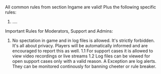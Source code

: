 

All common rules from section Ingame are valid! Plus the following specific rules:

1. ....


Important Rules for Moderators, Support and Admins:

1. No spectation in game and in log files is allowed. 
    It's strictly forbidden. It's all about privacy. Players will be automatically informed and are encouraged to report this as well.
1.1 For support cases it is allowed to view video recordings or live streams
1.2 Log files can be viewed for open support cases only with a valid reason. A Exception are log alerts. They can be monitored continously for banning cheeter or rule breaker.
